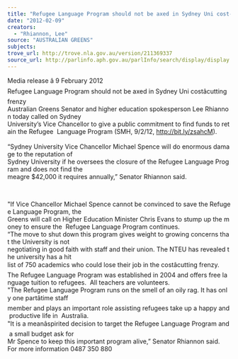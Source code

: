 ```yaml
---
title: "Refugee Language Program should not be axed in Sydney Uni cost-cutting frenzy"
date: "2012-02-09"
creators:
  - "Rhiannon, Lee"
source: "AUSTRALIAN GREENS"
subjects:
trove_url: http://trove.nla.gov.au/version/211369337
source_url: http://parlinfo.aph.gov.au/parlInfo/search/display/display.w3p;query=Id%3A%22media/pressrel/1407555%22
---
```


 Media release â 9 February 2012    Refugee Language Program should not be axed in Sydney Uni costâcutting frenzy    Australian Greens Senator and higher education spokesperson Lee Rhiannon today called on Sydney  University’s Vice Chancellor to give a public commitment to find funds to retain the Refugee  Language Program (SMH, 9/2/12, http://bit.ly/zsahcM).                         “Sydney University Vice Chancellor Michael Spence will do enormous damage to the reputation of  Sydney University if he oversees the closure of the Refugee Language Program and does not find the  meagre $42,000 it requires annually,” Senator Rhiannon said.   

  

 "If Vice Chancellor Michael Spence cannot be convinced to save the Refugee Language Program, the  Greens will call on Higher Education Minister Chris Evans to stump up the money to ensure the  Refugee Language Program continues.    “The move to shut down this program gives weight to growing concerns that the University is not  negotiating in good faith with staff and their union. The NTEU has revealed the university has a hit  list of 750 academics who could lose their job in the costâcutting frenzy.    The Refugee Language Program was established in 2004 and offers free language tuition to refugees.  All teachers are volunteers.     "The Refugee Language Program runs on the smell of an oily rag. It has only one partâtime staff  member and plays an important role assisting refugees take up a happy and productive life in  Australia.    "It is a meanâspirited decision to target the Refugee Language Program and a small budget ask for  Mr Spence to keep this important program alive,” Senator Rhiannon said.     For more information 0487 350 880   

